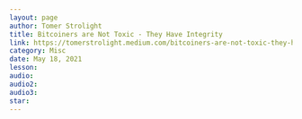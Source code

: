 ```yaml
---
layout: page
author: Tomer Strolight
title: Bitcoiners are Not Toxic - They Have Integrity
link: https://tomerstrolight.medium.com/bitcoiners-are-not-toxic-they-have-integrity-bd866d2773e9
category: Misc
date: May 18, 2021
lesson: 
audio: 
audio2: 
audio3: 
star: 
---
```

